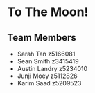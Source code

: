 # To The Moon!

## Team Members

- Sarah Tan z5166081
- Sean Smith z3415419
- Austin Landry z5234010
- Junji Moey z5112826
- Karim Saad z5209523
